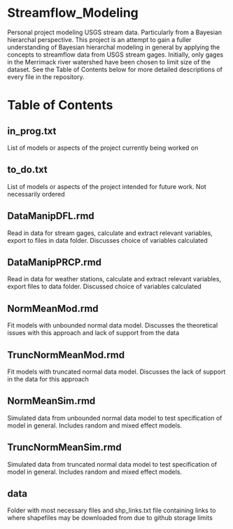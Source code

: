 # Streamflow_Modeling
Personal project modeling USGS stream data. Particularly from a Bayesian hierarchal perspective. This project is an attempt to gain a fuller understanding of Bayesian hierarchal modeling in general by applying the concepts to streamflow data from USGS stream gages. Initially, only gages in the Merrimack river watershed have been chosen to limit size of the dataset. See the Table of Contents below for more detailed descriptions of every file in the repository. 


# Table of Contents

## in_prog.txt 
List of models or aspects of the project currently being worked on

## to_do.txt
List of models or aspects of the project intended for future work. Not necessarily ordered

## DataManipDFL.rmd
Read in data for stream gages, calculate and extract relevant variables, export to files in data folder. Discusses choice of variables calculated

## DataManipPRCP.rmd 
Read in data for weather stations, calculate and extract relevant variables, export files to data folder. Discussed choice of variables calculated

## NormMeanMod.rmd
Fit models with unbounded normal data model. Discusses the theoretical issues with this approach and lack of support from the data

## TruncNormMeanMod.rmd 
Fit models with truncated normal data model. Discusses the lack of support in the data for this approach

## NormMeanSim.rmd
Simulated data from unbounded normal data model to test specification of model in general. Includes random and mixed effect models.

## TruncNormMeanSim.rmd
Simulated data from truncated normal data model to test specification of model in general. Includes random and mixed effect models. 

## data
Folder with most necessary files and shp_links.txt file containing links to where shapefiles may be downloaded from due to github storage limits
